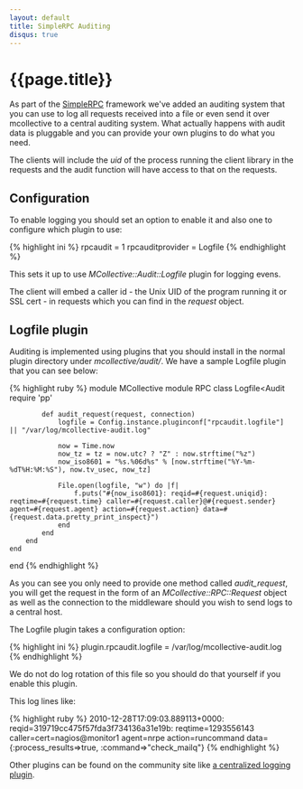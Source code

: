 ```yaml
---
layout: default
title: SimpleRPC Auditing
disqus: true
---
```

[SimpleRPCIntroduction]: index.html
[AuditCentralRPCLog]: http://code.google.com/p/mcollective-plugins/wiki/AuditCentralRPCLog

# {{page.title}}

As part of the [SimpleRPC][SimpleRPCIntroduction] framework we've added an auditing system that you can use to log all requests received into a file or even send it over mcollective to a central auditing system.  What actually happens with audit data is pluggable and you can provide your own plugins to do what you need.

The clients will include the _uid_ of the process running the client library in the requests and the audit function will have access to that on the requests.

## Configuration
To enable logging you should set an option to enable it and also one to configure which plugin to use:

{% highlight ini %}
rpcaudit = 1
rpcauditprovider = Logfile
{% endhighlight %}

This sets it up to use _MCollective::Audit::Logfile_ plugin for logging evens.

The client will embed a caller id - the Unix UID of the program running it or SSL cert - in requests which you can find in the _request_ object.

## Logfile plugin

Auditing is implemented using plugins that you should install in the normal plugin directory under _mcollective/audit/_.  We have a sample Logfile plugin that you can see below:

{% highlight ruby %}
module MCollective
    module RPC
        class Logfile<Audit
	    require 'pp'

            def audit_request(request, connection)
                logfile = Config.instance.pluginconf["rpcaudit.logfile"] || "/var/log/mcollective-audit.log"

                now = Time.now
                now_tz = tz = now.utc? ? "Z" : now.strftime("%z")
                now_iso8601 = "%s.%06d%s" % [now.strftime("%Y-%m-%dT%H:%M:%S"), now.tv_usec, now_tz]

                File.open(logfile, "w") do |f|
                    f.puts("#{now_iso8601}: reqid=#{request.uniqid}: reqtime=#{request.time} caller=#{request.caller}@#{request.sender} agent=#{request.agent} action=#{request.action} data=#{request.data.pretty_print_inspect}")
                end
            end
        end
    end
end
{% endhighlight %}

As you can see you only need to provide one method called _audit_request_, you will get the request in the form of an _MCollective::RPC::Request_ object as well as the connection to the middleware should you wish to send logs to a central host.

The Logfile plugin takes a configuration option:

{% highlight ini %}
plugin.rpcaudit.logfile = /var/log/mcollective-audit.log
{% endhighlight %}

We do not do log rotation of this file so you should do that yourself if you enable this plugin.

This log lines like:

{% highlight ruby %}
2010-12-28T17:09:03.889113+0000: reqid=319719cc475f57fda3f734136a31e19b: reqtime=1293556143 caller=cert=nagios@monitor1 agent=nrpe action=runcommand data={:process_results=>true, :command=>"check_mailq"}
{% endhighlight %}

Other plugins can be found on the community site like [a centralized logging plugin][AuditCentralRPCLog].
